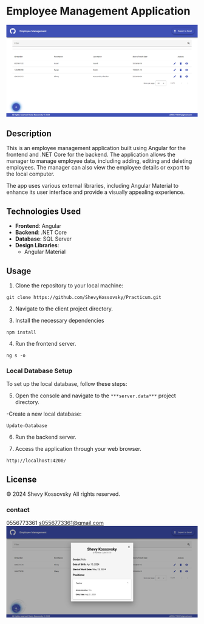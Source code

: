 # Employee Management Application

![Employee Management](/client/src/assets/screenShot.png)

## Description

This is an employee management application built using Angular for the frontend and .NET Core for the backend. The application allows the manager to manage employee data, including adding, editing and deleting employees. The manager can also view the employee details or export to the local computer.

The app uses various external libraries, including Angular Material to enhance its user interface and provide a visually appealing experience.


## Technologies Used

- **Frontend**: Angular
- **Backend**: .NET Core
- **Database**: SQL Server
- **Design Libraries**:
  - Angular Material


## Usage

1. Clone the repository to your local machine:

```
git clone https://github.com/ShevyKossovsky/Practicum.git  
```

2. Navigate to the client project directory.

3. Install the necessary dependencies

```
npm install
```

4. Run the frontend server.

```
ng s -o
```    

### Local Database Setup

To set up the local database, follow these steps:

5. Open the console and navigate to the  ``***server.data***`` project directory.

-Create a new local database:


```
Update-Database
```
  
6. Run the backend server.

7. Access the application through your web browser.
   
```
http://localhost:4200/
```   

## License
© 2024 Shevy Kossovsky All rights reserved.

### contact
0556773361 s0556773361@gmail.com
![Employee Management](/client/src/assets/screenShot_3.png)
